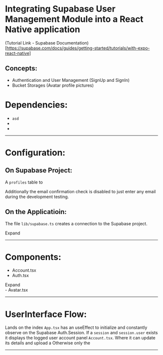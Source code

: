 # Integrating Supabase User Management Module into a React Native application

(Tutorial Link - Supabase Documentation)[https://supabase.com/docs/guides/getting-started/tutorials/with-expo-react-native]

## Concepts:
- Authentication and User Management (SignUp and SignIn)
- Bucket Storages (Avatar profile pictures)

# Dependencies:
- ``asd`` 
- 
- 


-------------------------------------------------------------------------------

# Configuration:

## On Supabase Project:

A ``profiles`` table to 

Additionally the email confirmation check is disabled to just enter any email during the development testing.

## On the Applicatioin:

The file ``lib/supabase.ts`` creates a connection to the Supabase project.


<detaiils>
<summary>Expand</summary>

</details>


-------------------------------------------------------------------------------

# Components:
- Account.tsx
- Auth.tsx
<detaiils>
<summary>Expand</summary>

</details>
- Avatar.tsx

-------------------------------------------------------------------------------

# UserInterface Flow:

Lands on the index ``App.tsx`` has an useEffect to initialize and constantly observe on the Supabase Auth.Session.
If a ``session`` and ``session.user`` exists it displays the logged user account panel ``Account.tsx``. Where it can update its details and upload a 
Otherwise only the   

-------------------------------------------------------------------------------
